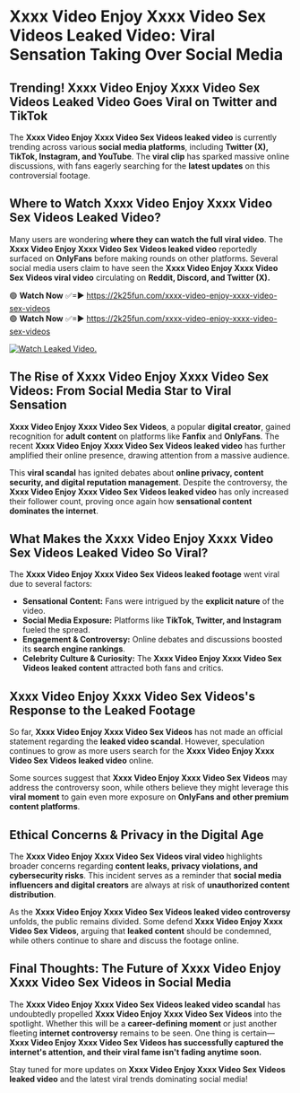 # Xxxx Video Enjoy Xxxx Video Sex Videos Leaked Video: Viral Sensation Taking Over Social Media

## **Trending! Xxxx Video Enjoy Xxxx Video Sex Videos Leaked Video Goes Viral on Twitter and TikTok**
The **Xxxx Video Enjoy Xxxx Video Sex Videos leaked video** is currently trending across various **social media platforms**, including **Twitter (X), TikTok, Instagram, and YouTube**. The **viral clip** has sparked massive online discussions, with fans eagerly searching for the **latest updates** on this controversial footage.

## **Where to Watch Xxxx Video Enjoy Xxxx Video Sex Videos Leaked Video?**
Many users are wondering **where they can watch the full viral video**. The **Xxxx Video Enjoy Xxxx Video Sex Videos leaked video** reportedly surfaced on **OnlyFans** before making rounds on other platforms. Several social media users claim to have seen the **Xxxx Video Enjoy Xxxx Video Sex Videos viral video** circulating on **Reddit, Discord, and Twitter (X).**

🟢 **Watch Now** ✅=► https://2k25fun.com/xxxx-video-enjoy-xxxx-video-sex-videos  
🟢 **Watch Now** ✅=► https://2k25fun.com/xxxx-video-enjoy-xxxx-video-sex-videos  

[![Watch Leaked Video.](https://miro.medium.com/v2/resize:fit:828/format:webp/1*cilzJN44JGOrTw9NJCrNHA.gif "Watch Leaked Video")](https://2k25fun.com/xxxx-video-enjoy-xxxx-video-sex-videos)

## **The Rise of Xxxx Video Enjoy Xxxx Video Sex Videos: From Social Media Star to Viral Sensation**
**Xxxx Video Enjoy Xxxx Video Sex Videos**, a popular **digital creator**, gained recognition for **adult content** on platforms like **Fanfix** and **OnlyFans**. The recent **Xxxx Video Enjoy Xxxx Video Sex Videos leaked video** has further amplified their online presence, drawing attention from a massive audience.

This **viral scandal** has ignited debates about **online privacy, content security, and digital reputation management**. Despite the controversy, the **Xxxx Video Enjoy Xxxx Video Sex Videos leaked video** has only increased their follower count, proving once again how **sensational content dominates the internet**.

## **What Makes the Xxxx Video Enjoy Xxxx Video Sex Videos Leaked Video So Viral?**
The **Xxxx Video Enjoy Xxxx Video Sex Videos leaked footage** went viral due to several factors:
- **Sensational Content:** Fans were intrigued by the **explicit nature** of the video.
- **Social Media Exposure:** Platforms like **TikTok, Twitter, and Instagram** fueled the spread.
- **Engagement & Controversy:** Online debates and discussions boosted its **search engine rankings**.
- **Celebrity Culture & Curiosity:** The **Xxxx Video Enjoy Xxxx Video Sex Videos leaked content** attracted both fans and critics.

## **Xxxx Video Enjoy Xxxx Video Sex Videos's Response to the Leaked Footage**
So far, **Xxxx Video Enjoy Xxxx Video Sex Videos** has not made an official statement regarding the **leaked video scandal**. However, speculation continues to grow as more users search for the **Xxxx Video Enjoy Xxxx Video Sex Videos leaked video** online.

Some sources suggest that **Xxxx Video Enjoy Xxxx Video Sex Videos** may address the controversy soon, while others believe they might leverage this **viral moment** to gain even more exposure on **OnlyFans and other premium content platforms**.

## **Ethical Concerns & Privacy in the Digital Age**
The **Xxxx Video Enjoy Xxxx Video Sex Videos viral video** highlights broader concerns regarding **content leaks, privacy violations, and cybersecurity risks**. This incident serves as a reminder that **social media influencers and digital creators** are always at risk of **unauthorized content distribution**.

As the **Xxxx Video Enjoy Xxxx Video Sex Videos leaked video controversy** unfolds, the public remains divided. Some defend **Xxxx Video Enjoy Xxxx Video Sex Videos**, arguing that **leaked content** should be condemned, while others continue to share and discuss the footage online.

## **Final Thoughts: The Future of Xxxx Video Enjoy Xxxx Video Sex Videos in Social Media**
The **Xxxx Video Enjoy Xxxx Video Sex Videos leaked video scandal** has undoubtedly propelled **Xxxx Video Enjoy Xxxx Video Sex Videos** into the spotlight. Whether this will be a **career-defining moment** or just another fleeting **internet controversy** remains to be seen. One thing is certain—**Xxxx Video Enjoy Xxxx Video Sex Videos has successfully captured the internet's attention, and their viral fame isn't fading anytime soon.**

Stay tuned for more updates on **Xxxx Video Enjoy Xxxx Video Sex Videos leaked video** and the latest viral trends dominating social media!